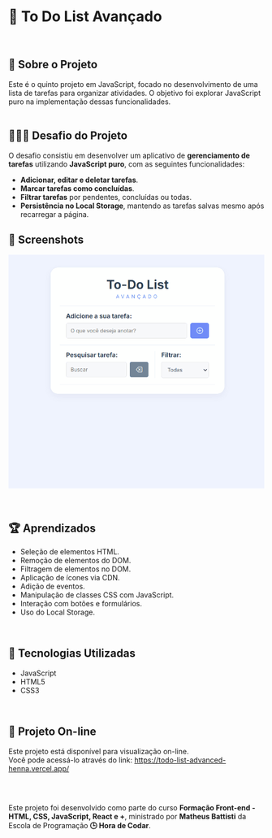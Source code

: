 # 📝 To Do List Avançado

<br />

<div>
    <h2>🎯 Sobre o Projeto</h2>
    Este é o quinto projeto em JavaScript, focado no desenvolvimento de uma lista de tarefas para organizar atividades. O objetivo foi explorar JavaScript puro na implementação dessas funcionalidades.
</div>

<br />

## 👨🏾‍💻 Desafio do Projeto
 
<p>O desafio consistiu em desenvolver um aplicativo de <strong>gerenciamento de tarefas</strong> utilizando <strong>JavaScript puro</strong>, com as seguintes funcionalidades:</p>
<ul>
  <li><strong>Adicionar, editar e deletar tarefas</strong>.</li>
  <li><strong>Marcar tarefas como concluídas</strong>.</li>
  <li><strong>Filtrar tarefas</strong> por pendentes, concluídas ou todas.</li>
  <li><strong>Persistência no Local Storage</strong>, mantendo as tarefas salvas mesmo após recarregar a página.</li>
</ul>


## 📸 Screenshots
<p align="center">
  <img src="./img/screen-movie.gif" alt="Captura de tela" width="600" height="auto">
</p>

<br />

## 🏆 Aprendizados 

- Seleção de elementos HTML.
- Remoção de elementos do DOM.
- Filtragem de elementos no DOM.
- Aplicação de ícones via CDN.
- Adição de eventos.
- Manipulação de classes CSS com JavaScript.
- Interação com botões e formulários.
- Uso do Local Storage.


<br />

## 🚀 Tecnologias Utilizadas

- JavaScript
- HTML5
- CSS3

<br />

## 🔗 Projeto On-line
Este projeto está disponível para visualização on-line. <br />
Você pode acessá-lo através do link: https://todo-list-advanced-henna.vercel.app/

<br />

##

<div>
    Este projeto foi desenvolvido como parte do curso <strong>Formação Front-end - HTML, CSS, JavaScript, React e +</strong>, ministrado por <strong>Matheus Battisti</strong> da Escola de Programação <strong>🕒 Hora de Codar</strong>.
</div>